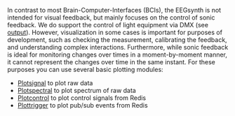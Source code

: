 In contrast to most Brain-Computer-Interfaces (BCIs), the EEGsynth is not intended for visual feedback,
but mainly focuses on the control of sonic feedback. We do support the control of light equipment via
DMX (see [output](output.md)). However, visualization in some cases is important for purposes of development,
such as checking the measurement, calibrating the feedback, and understanding complex interactions.
Furthermore, while sonic feedback is ideal for monitoring changes over times in a moment-by-moment manner, it cannot 
represent the changes over time in the same instant. For these purposes you can use several basic plotting
modules:

* [Plotsignal](../module/plotsignal) to plot raw data 
* [Plotspectral](../module/plotspectral) to plot spectrum of raw data
* [Plotcontrol](../module/plotcontrol) to plot control signals from Redis
* [Plottrigger](../module/plottrigger) to plot pub/sub events from Redis